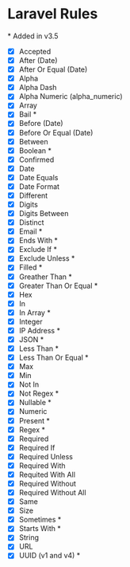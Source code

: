 # Laravel Rules

\* Added in v3.5

- [x] Accepted
- [x] After (Date)
- [x] After Or Equal (Date)
- [x] Alpha
- [x] Alpha Dash
- [x] Alpha Numeric (alpha_numeric)
- [x] Array
- [x] Bail \*
- [x] Before (Date)
- [x] Before Or Equal (Date)
- [x] Between
- [x] Boolean \*
- [x] Confirmed
- [x] Date
- [x] Date Equals
- [x] Date Format
- [x] Different
- [x] Digits
- [x] Digits Between
- [x] Distinct
- [x] Email \*
- [x] Ends With \*
- [x] Exclude If \*
- [x] Exclude Unless \*
- [x] Filled \*
- [x] Greather Than \*
- [x] Greater Than Or Equal \*
- [x] Hex
- [x] In
- [x] In Array \*
- [x] Integer
- [x] IP Address \*
- [x] JSON \*
- [x] Less Than \*
- [x] Less Than Or Equal \*
- [x] Max
- [x] Min
- [x] Not In
- [x] Not Regex \*
- [x] Nullable \*
- [x] Numeric
- [x] Present \*
- [x] Regex \*
- [x] Required
- [x] Required If
- [x] Required Unless
- [x] Required With
- [x] Requited With All
- [x] Required Without
- [x] Required Without All
- [x] Same
- [x] Size
- [x] Sometimes \*
- [x] Starts With \*
- [x] String
- [x] URL
- [x] UUID (v1 and v4) \*
